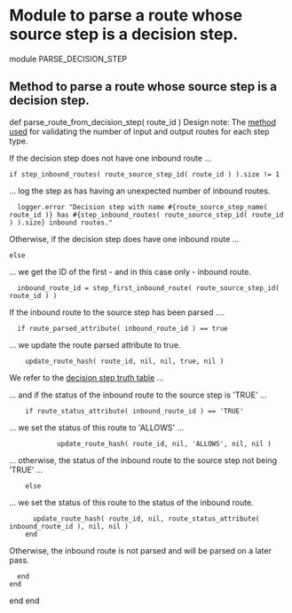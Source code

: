 # Module to parse a route whose source step is a decision step.

module PARSE_DECISION_STEP
## Method to parse a route whose source step is a decision step.

  def parse_route_from_decision_step( route_id )
Design note: The [method used](https://ukparliament.github.io/ontologies/procedure/flowcharts/meta/design-notes/#validating-inputs-and-outputs-to-steps) for validating the number of input and output routes for each step type.

If the decision step does not have one inbound route ...

    if step_inbound_routes( route_source_step_id( route_id ) ).size != 1
... log the step as has having an unexpected number of inbound routes.

      logger.error "Decision step with name #{route_source_step_name( route_id )} has #{step_inbound_routes( route_source_step_id( route_id ) ).size} inbound routes."
Otherwise, if the decision step does have one inbound route ...

    else
... we get the ID of the first - and in this case only - inbound route.

      inbound_route_id = step_first_inbound_route( route_source_step_id( route_id ) )
If the inbound route to the source step has been parsed ....

      if route_parsed_attribute( inbound_route_id ) == true
... we update the route parsed attribute to true.

        update_route_hash( route_id, nil, nil, true, nil )
We refer to the [decision step truth table](https://ukparliament.github.io/ontologies/procedure/flowcharts/meta/design-notes/#truth-table-decision) ...

... and if the status of the inbound route to the source step is 'TRUE' ...

        if route_status_attribute( inbound_route_id ) == 'TRUE'
... we set the status of this route to 'ALLOWS' ...

  				update_route_hash( route_id, nil, 'ALLOWS', nil, nil )
... otherwise, the status of the inbound route to the source step not being ‘TRUE’ ...

        else
... we set the status of this route to the status of the inbound route.

          update_route_hash( route_id, nil, route_status_attribute( inbound_route_id ), nil, nil )
        end
Otherwise, the inbound route is not parsed and will be parsed on a later pass.

      end
    end
  end
end